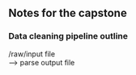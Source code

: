 ## Notes for the capstone

### Data cleaning pipeline outline
/raw/input file \
--> parse output file 